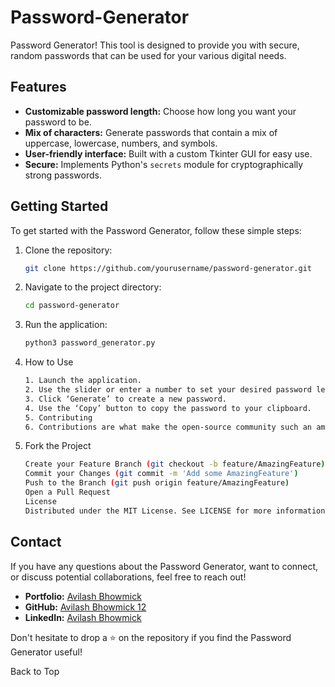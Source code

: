 # Password-Generator
Password Generator! This tool is designed to provide you with secure, random passwords that can be used for your various digital needs.

## Features

- **Customizable password length:** Choose how long you want your password to be.
- **Mix of characters:** Generate passwords that contain a mix of uppercase, lowercase, numbers, and symbols.
- **User-friendly interface:** Built with a custom Tkinter GUI for easy use.
- **Secure:** Implements Python's `secrets` module for cryptographically strong passwords.

## Getting Started

To get started with the Password Generator, follow these simple steps:

1. Clone the repository:
   ```bash
   git clone https://github.com/yourusername/password-generator.git
2. Navigate to the project directory:
   ```bash
   cd password-generator

3. Run the application:
   ```bash
   python3 password_generator.py

4. How to Use
   ```bash
   1. Launch the application.
   2. Use the slider or enter a number to set your desired password length.
   3. Click ‘Generate’ to create a new password.
   4. Use the ‘Copy’ button to copy the password to your clipboard.
   5. Contributing
   6. Contributions are what make the open-source community such an amazing place to learn, inspire, and create. Any contributions you make are greatly appreciated.

5. Fork the Project
   ```bash
   Create your Feature Branch (git checkout -b feature/AmazingFeature)
   Commit your Changes (git commit -m 'Add some AmazingFeature')
   Push to the Branch (git push origin feature/AmazingFeature)
   Open a Pull Request
   License
   Distributed under the MIT License. See LICENSE for more information.

## Contact

If you have any questions about the Password Generator, want to connect, or discuss potential collaborations, feel free to reach out!

- **Portfolio:** [Avilash Bhowmick](https://avilashbhowmick12.github.io/html-css-website4.0/)
- **GitHub:** [Avilash Bhowmick 12](https://github.com/AvilashBhowmick12)
- **LinkedIn:** [Avilash Bhowmick](https://www.linkedin.com/in/avilash-bhowmick-497b24223/)

Don't hesitate to drop a ⭐ on the repository if you find the Password Generator useful!

Back to Top
